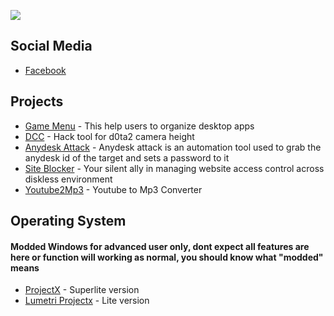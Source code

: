 ![](https://komarev.com/ghpvc/?username=unrealisticfaces)

## Social Media

- [ Facebook ](https://wwww.facebook.com/kthdavidx)
  
## Projects

- [Game Menu](https://www.facebook.com/kthdavidx/posts/pfbid02RsvfnYiSidJTzND2rdmYJbAVrDBFPN5TqMzJXLwLznpptRVzpH3A5MFDHWCX5K4bl) - This help users to organize desktop apps
- [DCC](https://github.com/unrealisticfaces/ProjectX-DCC) - Hack tool for d0ta2 camera height
- [Anydesk Attack](https://github.com/unrealisticfaces/anydesk-attack) - Anydesk attack is an automation tool used to grab the anydesk id of the target and sets a password to it
- [Site Blocker](https://github.com/unrealisticfaces/site-blocker) - Your silent ally in managing website access control across diskless environment
- [Youtube2Mp3](https://github.com/unrealisticfaces/youtube2mp3) - Youtube to Mp3 Converter

## Operating System

#### Modded Windows for advanced user only, dont expect all features are here or function will working as normal, you should know what "modded" means

- [ProjectX](https://www.mediafire.com/file/8ovyviaasfhupoz/LUMETRI_PROJECT.rar/file) -  Superlite version
- [Lumetri Projectx](https://www.mediafire.com/file/8ovyviaasfhupoz/LUMETRI_PROJECT.rar/file) -  Lite version


